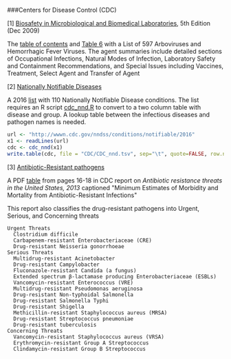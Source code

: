 ###Centers for Disease Control (CDC)

[1]  [Biosafety in Microbiological and Biomedical Laboratories](http://www.cdc.gov/biosafety/publications/bmbl5), 5th Edition (Dec 2009)

The [table of contents](BMBL_toc.tsv) and [Table 6](BMBL_t6.tsv) with a List of 597 Arboviruses and Hemorrhagic Fever Viruses.  The agent summaries include detailed sections of Occupational Infections, Natural Modes of Infection, Laboratory Safety and Containment Recommendations, and Special Issues including Vaccines, Treatment, Select Agent and Transfer of Agent

[2] [Nationally Notifiable Diseases](http://wwwn.cdc.gov/nndss/conditions/notifiable/2016)

A 2016 [list](CDC_nnd.tsv) with 110 Nationally Notifiable Disease conditions.
The list requires an R script [cdc_nnd.R](cdc_nnd.R) to convert to a two column table with disease and group.  A lookup table between the infectious diseases and pathogen names is needed.


```R
url <- "http://wwwn.cdc.gov/nndss/conditions/notifiable/2016"
x1 <- readLines(url)
cdc <- cdc_nnd(x1)
write.table(cdc, file = "CDC/CDC_nnd.tsv", sep="\t", quote=FALSE, row.names=FALSE)
```


[3] [Antibiotic-Resistant pathogens](http://www.cdc.gov/drugresistance/threat-report-2013/pdf/ar-threats-2013-508.pdf)

A PDF [table](CDC_ar.tsv) from pages 16-18 in CDC report on *Antibiotic resistance threats in the United States, 2013* captioned "Minimum Estimates of Morbidity and Mortality from Antibiotic-Resistant Infections"

This report also classifies the drug-resistant pathogens into Urgent, Serious, and Concerning threats

```
Urgent Threats
  Clostridium difficile
  Carbapenem-resistant Enterobacteriaceae (CRE)
  Drug-resistant Neisseria gonorrhoeae
Serious Threats
  Multidrug-resistant Acinetobacter
  Drug-resistant Campylobacter
  Fluconazole-resistant Candida (a fungus)
  Extended spectrum β-lactamase producing Enterobacteriaceae (ESBLs)
  Vancomycin-resistant Enterococcus (VRE)
  Multidrug-resistant Pseudomonas aeruginosa
  Drug-resistant Non-typhoidal Salmonella
  Drug-resistant Salmonella Typhi
  Drug-resistant Shigella
  Methicillin-resistant Staphylococcus aureus (MRSA)
  Drug-resistant Streptococcus pneumoniae
  Drug-resistant tuberculosis
Concerning Threats
  Vancomycin-resistant Staphylococcus aureus (VRSA)
  Erythromycin-resistant Group A Streptococcus
  Clindamycin-resistant Group B Streptococcus
```



